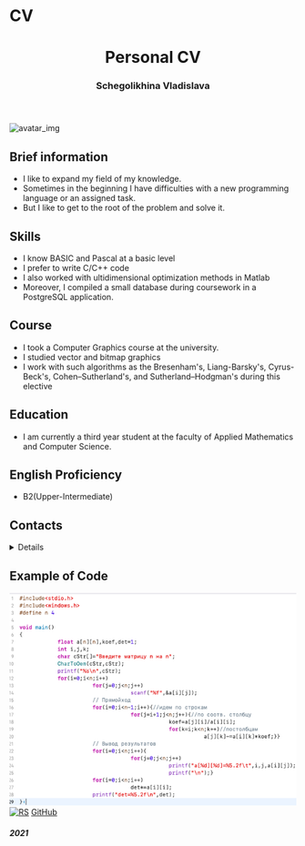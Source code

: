 <html lang="en">
<head>
  <meta charset="UTF-8" />
  <meta name="viewport" content="width=device-width, initial-scale=1.0" />
  <link href="https://fonts.googleapis.com/css2?family=Quicksand:wght@600&display=swap" rel="stylesheet">
  <link rel="stylesheet" href="style.css" />
    <h1>CV</h1>
    </head>
  <body>
    <div class="all">
    <header>
      <h1>Personal CV</h1>
      <h3>Schegolikhina Vladislava</h3>
     </header>
    <div class="avatar">
      <aside>
      <img src="img/avatar.HEIC" alt="avatar_img">
       <aside>
    </div>
    <main class="main_information">
                 <section class="main_part">
                   <h2>Brief information</h2>
                   <ul class="main-ul">
          <li>I like to expand my field of my knowledge.</li>
          <li>Sometimes in the beginning I have difficulties with a new programming language or an assigned task.</li>
          <li>But I like to get to the root of the problem and solve it.</li>
        </ul>
                   </section>
      <section class="main_part">
                   <h2>Skills</h2>
        <ul class="main-ul">
          <li>I know BASIC and Pascal at a basic level</li>
          <li>I prefer to write C/C++ code</li>
          <li>I also worked with ultidimensional optimization methods in Matlab</li>
          <li>Moreover, I compiled a small database during coursework in a PostgreSQL application.</li>
        </ul>
                   </section>
      <section class="main_part">
                   <h2>Course</h2>
        <ul class="main-ul">
          <li>I took a Computer Graphics course at the university.</li>
          <li>I studied vector and bitmap graphics</li>
          <li>I work with such algorithms as the Bresenham's, Liang-Barsky's, Cyrus-Beck's, Cohen–Sutherland's, and Sutherland–Hodgman's during this elective</li>
        </ul>
                   </section>
      <section class="main_part">
                   <h2>Education</h2>
        <ul class="main-ul">
          <li>I am currently a third year student at the faculty of Applied Mathematics and Computer Science.</li>
        </ul>
                   </section>
      <section class="main_part">
        <h2>English Proficiency</h2>
        <ul class="main-ul">
          <li>B2(Upper-Intermediate)</li>
        </ul>
                   </section>
      <section class="main_part">
                   <h2>Contacts</h2>
                   <details>
                     <ul class="main-ul">
                       <li>E-mail: <a href="mailto:vladochkash@mail.ru" class="contacts-mail-text">vladochkash@mail.ru</a></li>
                       <li>GitHub: <a href="https://github.com/vladislava8sv" class="contacts-mail-text">vladislava8sv</a></li>
                       <li>Phone number: <a href="tel:+79186010950" class="contacts-mail-text"> +79186010950</a></li>
                     </ul>              
        </details>
                   </section>
      <section class="main_part">
                   <h2>Example of Code</h2>
          <img class="code" src="img/code.jpg" alt="example of code">
        </section>
    </main>
        <footer class="footer">
          <a href="https://rs.school/js/" class="logo"><img src="https://rs.school/images/rs_school_js.svg" alt="RS"></a>
          <a href="https://github.com/vladislava8sv" class="contacts-mail-text">GitHub</a> 
          <h5>2021</h5>
          </footer>
        </div>
        </body>
        </html>
